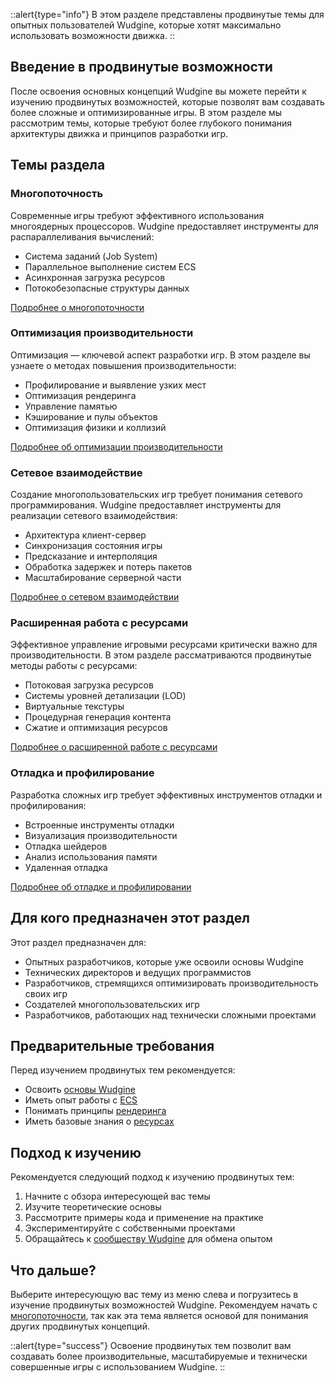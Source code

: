 ::alert{type="info"}
В этом разделе представлены продвинутые темы для опытных пользователей Wudgine, которые хотят максимально использовать возможности движка.
::

## Введение в продвинутые возможности

После освоения основных концепций Wudgine вы можете перейти к изучению продвинутых возможностей, которые позволят вам создавать более сложные и оптимизированные игры. В этом разделе мы рассмотрим темы, которые требуют более глубокого понимания архитектуры движка и принципов разработки игр.

## Темы раздела

### Многопоточность

Современные игры требуют эффективного использования многоядерных процессоров. Wudgine предоставляет инструменты для распараллеливания вычислений:

- Система заданий (Job System)
- Параллельное выполнение систем ECS
- Асинхронная загрузка ресурсов
- Потокобезопасные структуры данных

[Подробнее о многопоточности](/ru/advanced-topics/multithreading)

### Оптимизация производительности

Оптимизация — ключевой аспект разработки игр. В этом разделе вы узнаете о методах повышения производительности:

- Профилирование и выявление узких мест
- Оптимизация рендеринга
- Управление памятью
- Кэширование и пулы объектов
- Оптимизация физики и коллизий

[Подробнее об оптимизации производительности](/ru/advanced-topics/performance-optimization)

### Сетевое взаимодействие

Создание многопользовательских игр требует понимания сетевого программирования. Wudgine предоставляет инструменты для реализации сетевого взаимодействия:

- Архитектура клиент-сервер
- Синхронизация состояния игры
- Предсказание и интерполяция
- Обработка задержек и потерь пакетов
- Масштабирование серверной части

[Подробнее о сетевом взаимодействии](/ru/advanced-topics/networking)

### Расширенная работа с ресурсами

Эффективное управление игровыми ресурсами критически важно для производительности. В этом разделе рассматриваются продвинутые методы работы с ресурсами:

- Потоковая загрузка ресурсов
- Системы уровней детализации (LOD)
- Виртуальные текстуры
- Процедурная генерация контента
- Сжатие и оптимизация ресурсов

[Подробнее о расширенной работе с ресурсами](/ru/advanced-topics/advanced-resources)

### Отладка и профилирование

Разработка сложных игр требует эффективных инструментов отладки и профилирования:

- Встроенные инструменты отладки
- Визуализация производительности
- Отладка шейдеров
- Анализ использования памяти
- Удаленная отладка

[Подробнее об отладке и профилировании](/ru/advanced-topics/debugging-profiling)

## Для кого предназначен этот раздел

Этот раздел предназначен для:

- Опытных разработчиков, которые уже освоили основы Wudgine
- Технических директоров и ведущих программистов
- Разработчиков, стремящихся оптимизировать производительность своих игр
- Создателей многопользовательских игр
- Разработчиков, работающих над технически сложными проектами

## Предварительные требования

Перед изучением продвинутых тем рекомендуется:

- Освоить [основы Wudgine](/ru/getting-started/overview)
- Иметь опыт работы с [ECS](/ru/core-concepts/ecs)
- Понимать принципы [рендеринга](/ru/rendering/overview)
- Иметь базовые знания о [ресурсах](/ru/resources/overview)

## Подход к изучению

Рекомендуется следующий подход к изучению продвинутых тем:

1. Начните с обзора интересующей вас темы
2. Изучите теоретические основы
3. Рассмотрите примеры кода и применение на практике
4. Экспериментируйте с собственными проектами
5. Обращайтесь к [сообществу Wudgine](https://community.wudgine.com) для обмена опытом

## Что дальше?

Выберите интересующую вас тему из меню слева и погрузитесь в изучение продвинутых возможностей Wudgine. Рекомендуем начать с [многопоточности](/ru/advanced-topics/multithreading), так как эта тема является основой для понимания других продвинутых концепций.

::alert{type="success"}
Освоение продвинутых тем позволит вам создавать более производительные, масштабируемые и технически совершенные игры с использованием Wudgine.
::